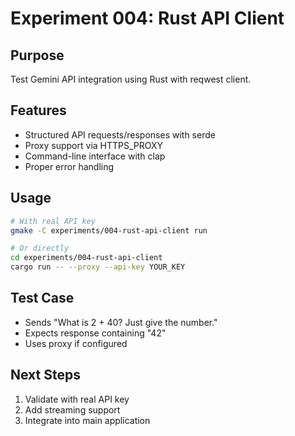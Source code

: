 # Experiment 004: Rust API Client

## Purpose
Test Gemini API integration using Rust with reqwest client.

## Features
- Structured API requests/responses with serde
- Proxy support via HTTPS_PROXY
- Command-line interface with clap
- Proper error handling

## Usage
```bash
# With real API key
gmake -C experiments/004-rust-api-client run

# Or directly
cd experiments/004-rust-api-client
cargo run -- --proxy --api-key YOUR_KEY
```

## Test Case
- Sends "What is 2 + 40? Just give the number."
- Expects response containing "42"
- Uses proxy if configured

## Next Steps
1. Validate with real API key
2. Add streaming support
3. Integrate into main application